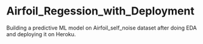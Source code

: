 # Airfoil_Regession_with_Deployment
Building a predictive ML model on Airfoil_self_noise dataset after doing EDA and deploying it on Heroku.
